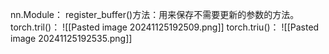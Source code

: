 nn.Module：
	register_buffer()方法：用来保存不需要更新的参数的方法。
torch.tril()：
	![[Pasted image 20241125192509.png]]
torch.triu()：
	![[Pasted image 20241125192535.png]]

